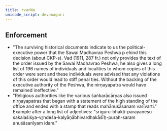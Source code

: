 ```yaml
---
title: +varNa
unicode_script: devanagari
---
```


## Enforcement
- "The surviving historical documents indicate to us the political-executive power that the Sawai Madhavrao Peshwa p ehind this decision (about CKP-s). Vad (1911, 287 fr.) not only provides the text of the order issued by the Sawai Madhavrao Peshwa, he also gives a long list of 196 names of individuals and localities to whom copies of this order were sent and these individuals were advised that any violations of this order would lead to stiff penal ties. Without the backing of the executive authority of the Peshwa, the nirṇayapatra would have remained ineffective."
- "Religious authorities like the various śaṅkarācāryas also issued nirṇayapatras that began with a statement of the high standing of the office and ended with a stamp that reads mahānuśāsanam varīvarti." Example after a long list of adjectives: "srīguru-bhakti-parāyaṇeṣu sakalaśiśya-vr̥ndeśa-kalyāṇābhivardhakāśīḥ-purah-saram anuśāsanīyam idam."
